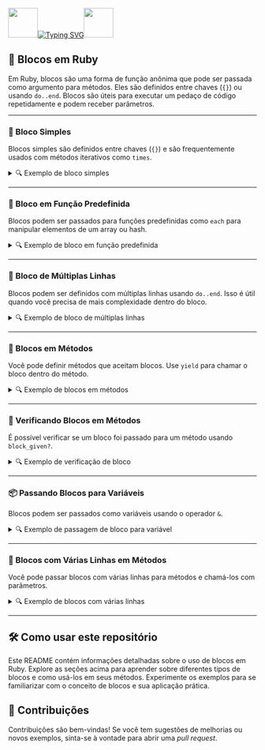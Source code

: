 <img align="margin-right: 100px;" src="https://static.wikia.nocookie.net/tibia/images/a/a9/Giant_Ruby.gif/revision/latest?cb=20181107134532&path-prefix=en&format=original" width="60" height="60">[![Typing SVG](https://readme-typing-svg.herokuapp.com?font=Oswald&weight=500&size=30&pause=1000&color=C00F0F&center=true&vCenter=true&width=435&lines=Blocos+em+Ruby)](https://git.io/typing-svg)<img align="margin-left: 100px;" src="https://static.wikia.nocookie.net/tibia/images/a/a9/Giant_Ruby.gif/revision/latest?cb=20181107134532&path-prefix=en&format=original" width="60" height="60">

<h2>🔲 Blocos em Ruby</h2>

Em Ruby, blocos são uma forma de função anônima que pode ser passada como argumento para métodos. Eles são definidos entre chaves (`{}`) ou usando `do..end`. Blocos são úteis para executar um pedaço de código repetidamente e podem receber parâmetros.

---

### 🧩 Bloco Simples

Blocos simples são definidos entre chaves (`{}`) e são frequentemente usados com métodos iterativos como `times`.

<details>
<summary>🔍 Exemplo de bloco simples</summary>

```ruby
puts "<------- Bloco Simples ------->"
5.times { puts "exec the block" }
```

</details>

---

### 🔢 Bloco em Função Predefinida

Blocos podem ser passados para funções predefinidas como `each` para manipular elementos de um array ou hash.

<details>
<summary>🔍 Exemplo de bloco em função predefinida</summary>

```ruby
puts "<------- Bloco em Função Predefinida ------->"
sum = 0
numbers = [1, 4, 5, 10]
numbers.each { |number| sum += number }
puts sum
```

</details>

---

### 📜 Bloco de Múltiplas Linhas

Blocos podem ser definidos com múltiplas linhas usando `do..end`. Isso é útil quando você precisa de mais complexidade dentro do bloco.

<details>
<summary>🔍 Exemplo de bloco de múltiplas linhas</summary>

```ruby
puts "<------- Bloco de Múltiplas Linhas ------->"
foo = {2 => 3, 4 => 5}

foo.each do |key, value|
  puts "key = #{key}"
  puts "value = #{value}"
  puts "key * value = #{key * value}"
end
```

</details>

---

### 🧩 Blocos em Métodos

Você pode definir métodos que aceitam blocos. Use `yield` para chamar o bloco dentro do método.

<details>
<summary>🔍 Exemplo de blocos em métodos</summary>

```ruby
puts "<------- Blocos em Métodos ------->"

def foo
  yield
  yield
end

foo { puts "executando o bloco" }
```

</details>

---

### 🚦 Verificando Blocos em Métodos

É possível verificar se um bloco foi passado para um método usando `block_given?`.

<details>
<summary>🔍 Exemplo de verificação de bloco</summary>

```ruby
puts "<------- Verificação de Bloco ------->"

def foo2
  if block_given?
    yield
  else
    puts "sem parâmetros do tipo bloco"
  end
end

foo2 { puts "com parâmetros do tipo bloco passados" }
```

</details>

---

### 📦 Passando Blocos para Variáveis

Blocos podem ser passados como variáveis usando o operador `&`.

<details>
<summary>🔍 Exemplo de passagem de bloco para variável</summary>

```ruby
puts "<------- Blocos em Variáveis ------->"

def pc(off, &block)
  @off = off
  block.call
end

pc('desligando') { puts "okay, #{@off} o Pc" }
```

</details>

---

### 🔄 Blocos com Várias Linhas em Métodos

Você pode passar blocos com várias linhas para métodos e chamá-los com parâmetros.

<details>
<summary>🔍 Exemplo de blocos com várias linhas</summary>

```ruby
puts "<------- Blocos com Várias Linhas ------->"

def foo(numbers, &block)
  if block_given?
    numbers.each do |key, value|
      block.call(key, value)
    end
  end
end

numbers = {2 => 2, 4 => 3, 3 => 4}

foo(numbers) do |key, value|
  puts "#{key} * #{value} = #{key * value}"
  puts "#{key} + #{value} = #{key + value}"
  puts "---"
end
```

</details>

---

## 🛠️ Como usar este repositório

Este README contém informações detalhadas sobre o uso de blocos em Ruby. Explore as seções acima para aprender sobre diferentes tipos de blocos e como usá-los em seus métodos. Experimente os exemplos para se familiarizar com o conceito de blocos e sua aplicação prática.

## 🤝 Contribuições

Contribuições são bem-vindas! Se você tem sugestões de melhorias ou novos exemplos, sinta-se à vontade para abrir uma *pull request*.
